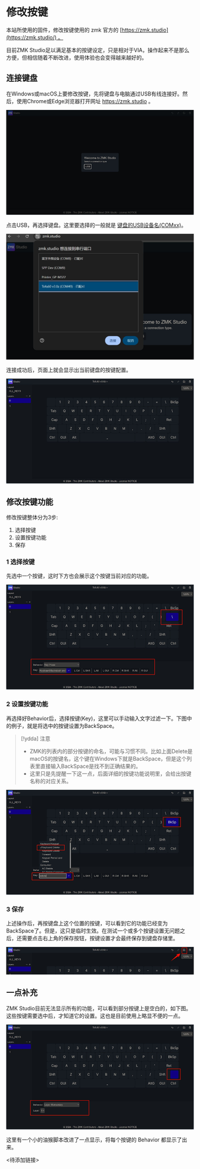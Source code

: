 # 修改按键

本站所使用的固件，修改按键使用的 zmk 官方的 [https://zmk.studio](https://zmk.studio/) 。

目前ZMK Studio足以满足基本的按键设定，只是相对于VIA，操作起来不是那么方便，但相信随着不断改进，使用体验也会变得越来越好的。

## 连接键盘

在Windows或macOS上要修改按键，先将键盘与电脑通过USB有线连接好。然后，使用Chrome或Edge浏览器打开网址 https://zmk.studio 。

![](assets/zmk-studio-set-key-01.jpg)

点击USB，再选择键盘。这里要选择的一般就是 <u>键盘的USB设备名(COMxx)</u>。

![](assets/zmk-studio-set-key-02.jpg)

连接成功后，页面上就会显示出当前键盘的按键配置。

![](assets/zmk-studio-set-key-03.jpg)

## 修改按键功能

修改按键整体分为3步:
1. 选择按键
2. 设置按键功能
3. 保存

### 1 选择按键
先选中一个按键，这时下方也会展示这个按键当前对应的功能。

![](assets/zmk-studio-set-key-04.jpg)

### 2 设置按键功能
再选择好Behavior后，选择按键(Key)，这里可以手动输入文字过滤一下。下图中的例子，就是将选中的按键设置为BackSpace。

> [!ydda] 注意
> - ZMK的列表内的部分按键的命名，可能与习惯不同。比如上面Delete是macOS的按键名，这个键在Windows下就是BackSpace，但是这个列表里直接输入BackSpace是找不到正确结果的。
> - 这里只是先提醒一下这一点，后面详细的按键功能说明里，会给出按键名称的对应关系。

![](assets/zmk-studio-set-key-05.jpg)

### 3 保存
上述操作后，再按键盘上这个位置的按键，可以看到它的功能已经变为BackSpace了。但是，这只是临时生效。在测试一个或多个按键设置无问题之后，还需要点击右上角的保存按钮，按键设置才会最终保存到键盘存储里。

![](assets/zmk-studio-set-key-06.jpg)

## 一点补充

ZMK Studio目前无法显示所有的功能，可以看到部分按键上是空白的，如下图。这些按键需要选中后，才知道它的设置。这也是目前使用上略显不便的一点。

![](assets/zmk-studio-set-key-07.jpg)

这里有一个小的油猴脚本改进了一点显示，将每个按键的 Behavior 都显示了出来。

<待添加链接>